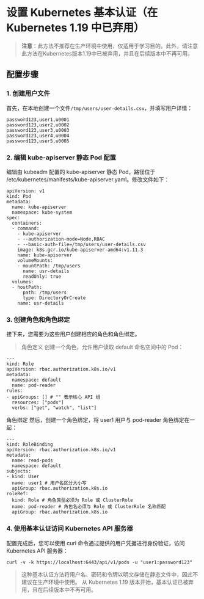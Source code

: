 # 设置 Kubernetes 基本认证（在 Kubernetes 1.19 中已弃用）
> **注意**：此方法不推荐在生产环境中使用，仅适用于学习目的。此外，请注意此方法在Kubernetes版本1.19中已被弃用，并且在后续版本中不再可用。
## 配置步骤
### 1. 创建用户文件
首先，在本地创建一个文件`/tmp/users/user-details.csv`，并填写用户详情：
```csv
password123,user1,u0001
password123,user2,u0002
password123,user3,u0003
password123,user4,u0004
password123,user5,u0005
```
### 2. 编辑 kube-apiserver 静态 Pod 配置
编辑由 kubeadm 配置的 kube-apiserver 静态 Pod，路径位于 /etc/kubernetes/manifests/kube-apiserver.yaml。修改文件如下：
```
apiVersion: v1
kind: Pod
metadata:
  name: kube-apiserver
  namespace: kube-system
spec:
  containers:
  - command:
    - kube-apiserver
    - --authorization-mode=Node,RBAC
    - --basic-auth-file=/tmp/users/user-details.csv
    image: k8s.gcr.io/kube-apiserver-amd64:v1.11.3
    name: kube-apiserver
    volumeMounts:
    - mountPath: /tmp/users
      name: usr-details
      readOnly: true
  volumes:
  - hostPath:
      path: /tmp/users
      type: DirectoryOrCreate
    name: usr-details
```
### 3. 创建角色和角色绑定
接下来，您需要为这些用户创建相应的角色和角色绑定。
> 角色定义
创建一个角色，允许用户读取 default 命名空间中的 Pod：
```
---
kind: Role
apiVersion: rbac.authorization.k8s.io/v1
metadata:
  namespace: default
  name: pod-reader
rules:
- apiGroups: [] # "" 表示核心 API 组
  resources: ["pods"]
  verbs: ["get", "watch", "list"]

```
角色绑定
然后，创建一个角色绑定，将 user1 用户与 pod-reader 角色绑定在一起：
```
---
kind: RoleBinding
apiVersion: rbac.authorization.k8s.io/v1
metadata:
  name: read-pods
  namespace: default
subjects:
- kind: User
  name: user1 # 用户名区分大小写
  apiGroup: rbac.authorization.k8s.io
roleRef:
  kind: Role # 角色类型必须为 Role 或 ClusterRole
  name: pod-reader # 角色名必须与 Role 或 ClusterRole 名称匹配
  apiGroup: rbac.authorization.k8s.io

```
### 4. 使用基本认证访问 Kubernetes API 服务器
配置完成后，您可以使用 curl 命令通过提供的用户凭据进行身份验证，访问 Kubernetes API 服务器：
```
curl -v -k https://localhost:6443/api/v1/pods -u "user1:password123"
```

> 这种基本认证方法将用户名、密码和令牌以明文存储在静态文件中，因此不建议在生产环境中使用。
> 从 Kubernetes 1.19 版本开始，基本认证已被弃用，且在后续版本中不再可用。